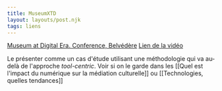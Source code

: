 ```yaml
---
title: MuseumXTD
layout: layouts/post.njk
tags: liens
---
```


[Museum at Digital Era. Conference, Belvédère](https://www.belvedere.at/digitalmuseum2022)
[Lien de la vidéo](https://youtu.be/_-kcKxJCZPw) 

Le présenter comme un cas d'étude utilisant une méthodologie qui va au-delà de l'approche *tool-centric*. 
Voir si on le garde dans les [[Quel est l'impact du numérique sur la médiation culturelle]] ou [[Technologies, quelles tendances]]